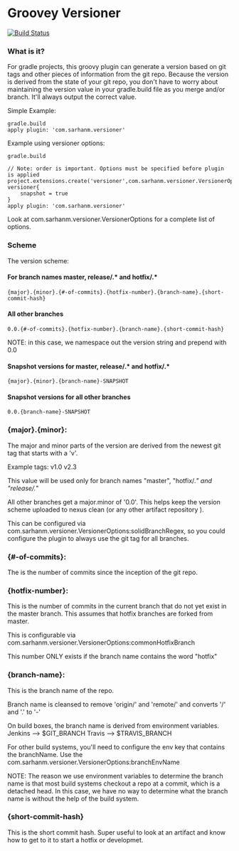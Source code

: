 
# Groovey Versioner

[![Build Status](https://travis-ci.org/sarhanm/gradle-versioner.svg?branch=master)](https://travis-ci.org/sarhanm/gradle-versioner)

### What is it?

For gradle projects, this groovy plugin can generate a version based on git tags and other pieces of information from the git repo. Because the version is derived from the state of your git repo, you don't have to worry about maintaining the version value in your gradle.build file as you merge and/or branch. It'll always output the correct value.

Simple Example:
    
    gradle.build
    apply plugin: 'com.sarhanm.versioner'
    
Example using versioner options:

    gradle.build
    
    // Note: order is important. Options must be specified before plugin is applied
    project.extensions.create('versioner',com.sarhanm.versioner.VersionerOptions)
    versioner{
        snapshot = true
    }    
    apply plugin: 'com.sarhanm.versioner'

Look at com.sarhanm.versioner.VersionerOptions for a complete list of options.

### Scheme

The version scheme:

#### For branch names master, release/.* and hotfix/.*

    {major}.{minor}.{#-of-commits}.{hotfix-number}.{branch-name}.{short-commit-hash}
 
#### All other branches

    0.0.{#-of-commits}.{hotfix-number}.{branch-name}.{short-commit-hash}

NOTE: in this case, we namespace out the version string and prepend with 0.0

#### Snapshot versions for master, release/.* and hotfix/.*
    
    {major}.{minor}.{branch-name}-SNAPSHOT

#### Snapshot versions for all other branches

    0.0.{branch-name}-SNAPSHOT    

### {major}.{minor}:

The major and minor parts of the version are derived from the newest git tag that starts with a 'v'. 
 
Example tags:
    v1.0
    v2.3

This value will be used only for branch names "master", "hotfix/.*" and "release/.*"

All other branches get a major.minor of '0.0'. This helps keep the version scheme uploaded to nexus clean (or any other artifact repository ).
 
This can be configured via com.sarhanm.versioner.VersionerOptions:solidBranchRegex, so you could configure the plugin to always use the git tag for all branches. 
 
### {#-of-commits}:
 
The is the number of commits since the inception of the git repo.
  
### {hotfix-number}:

This is the number of commits in the current branch that do not yet exist in the master branch. This assumes that hotfix branches are forked from master. 

This is configurable via com.sarhanm.versioner.VersionerOptions:commonHotfixBranch

This number ONLY exists if the branch name contains the word "hotfix"

### {branch-name}:

This is the branch name of the repo. 

Branch name is cleansed to remove 'origin/' and 'remote/' and converts '/' and '.' to '-'

On build boxes, the branch name is derived from environment variables.
Jenkins --> $GIT_BRANCH
Travis --> $TRAVIS_BRANCH

For other build systems, you'll need to configure the env key that contains the branchName. Use the com.sarhanm.versioner.VersionerOptions:branchEnvName

NOTE: The reason we use environment variables to determine the branch name is that most build systems checkout a repo at a commit, which is a detached head. In this case, we have no way to determine what the branch name is without the help of the build system.

### {short-commit-hash}

This is the short commit hash. Super useful to look at an artifact and know how to get to it to start a hotfix or developmet.

